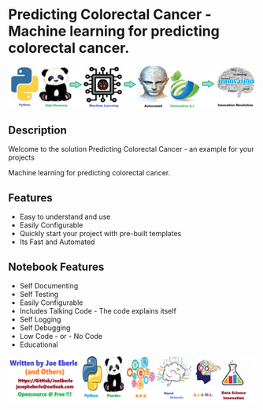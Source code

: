 
# Predicting Colorectal Cancer - Machine learning for predicting colorectal cancer.

![Code Logo](code.png)
## Description

Welcome to the solution Predicting Colorectal Cancer - an example for your projects

Machine learning for predicting colorectal cancer.
    
## Features
- Easy to understand and use  
- Easily Configurable 
- Quickly start your project with pre-built templates
- Its Fast and Automated
    
## Notebook Features
- Self Documenting 
- Self Testing 
- Easily Configurable
- Includes Talking Code - The code explains itself
- Self Logging 
- Self Debugging 
- Low Code - or - No Code
- Educational 
    
![Code Logo](developer.png)
    
